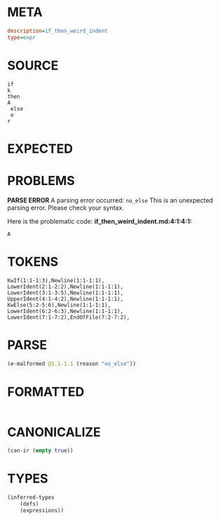 # META
~~~ini
description=if_then_weird_indent
type=expr
~~~
# SOURCE
~~~roc
if
k
then
A
 else
 e
r
~~~
# EXPECTED
# PROBLEMS
**PARSE ERROR**
A parsing error occurred: `no_else`
This is an unexpected parsing error. Please check your syntax.

Here is the problematic code:
**if_then_weird_indent.md:4:1:4:1:**
```roc
A
```



# TOKENS
~~~zig
KwIf(1:1-1:3),Newline(1:1-1:1),
LowerIdent(2:1-2:2),Newline(1:1-1:1),
LowerIdent(3:1-3:5),Newline(1:1-1:1),
UpperIdent(4:1-4:2),Newline(1:1-1:1),
KwElse(5:2-5:6),Newline(1:1-1:1),
LowerIdent(6:2-6:3),Newline(1:1-1:1),
LowerIdent(7:1-7:2),EndOfFile(7:2-7:2),
~~~
# PARSE
~~~clojure
(e-malformed @1.1-1.1 (reason "no_else"))
~~~
# FORMATTED
~~~roc

~~~
# CANONICALIZE
~~~clojure
(can-ir (empty true))
~~~
# TYPES
~~~clojure
(inferred-types
	(defs)
	(expressions))
~~~
